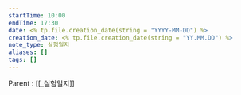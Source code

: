 ```yaml
---
startTime: 10:00
endTime: 17:30
date: <% tp.file.creation_date(string = "YYYY-MM-DD") %>
creation_date: <% tp.file.creation_date(string = "YY.MM.DD") %>
note_type: 실험일지
aliases: []
tags: []
---
```


Parent : [[_실험일지]]